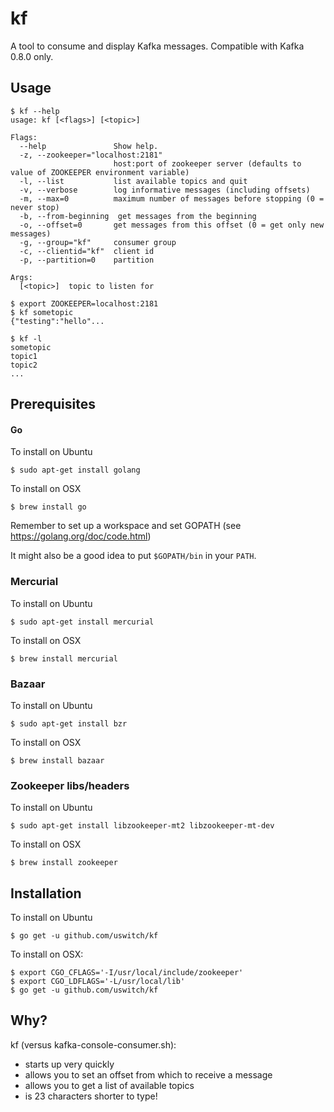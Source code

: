 # kf

A tool to consume and display Kafka messages. Compatible with Kafka 0.8.0 only.

## Usage

    $ kf --help
    usage: kf [<flags>] [<topic>]

    Flags:
      --help               Show help.
      -z, --zookeeper="localhost:2181"
                           host:port of zookeeper server (defaults to value of ZOOKEEPER environment variable)
      -l, --list           list available topics and quit
      -v, --verbose        log informative messages (including offsets)
      -m, --max=0          maximum number of messages before stopping (0 = never stop)
      -b, --from-beginning  get messages from the beginning
      -o, --offset=0       get messages from this offset (0 = get only new messages)
      -g, --group="kf"     consumer group
      -c, --clientid="kf"  client id
      -p, --partition=0    partition

    Args:
      [<topic>]  topic to listen for

    $ export ZOOKEEPER=localhost:2181
    $ kf sometopic
    {"testing":"hello"...

    $ kf -l
    sometopic
    topic1
    topic2
    ...

## Prerequisites

#### Go

To install on Ubuntu

    $ sudo apt-get install golang

To install on OSX

    $ brew install go

Remember to set up a workspace and set GOPATH (see https://golang.org/doc/code.html)

It might also be a good idea to put `$GOPATH/bin` in your `PATH`.

### Mercurial

To install on Ubuntu

    $ sudo apt-get install mercurial

To install on OSX

    $ brew install mercurial

### Bazaar

To install on Ubuntu

    $ sudo apt-get install bzr

To install on OSX

    $ brew install bazaar

### Zookeeper libs/headers

To install on Ubuntu

    $ sudo apt-get install libzookeeper-mt2 libzookeeper-mt-dev

To install on OSX

    $ brew install zookeeper

## Installation

To install on Ubuntu

    $ go get -u github.com/uswitch/kf

To install on OSX:

    $ export CGO_CFLAGS='-I/usr/local/include/zookeeper'
    $ export CGO_LDFLAGS='-L/usr/local/lib'
    $ go get -u github.com/uswitch/kf

## Why?

kf (versus kafka-console-consumer.sh):

* starts up very quickly
* allows you to set an offset from which to receive a message
* allows you to get a list of available topics
* is 23 characters shorter to type!
